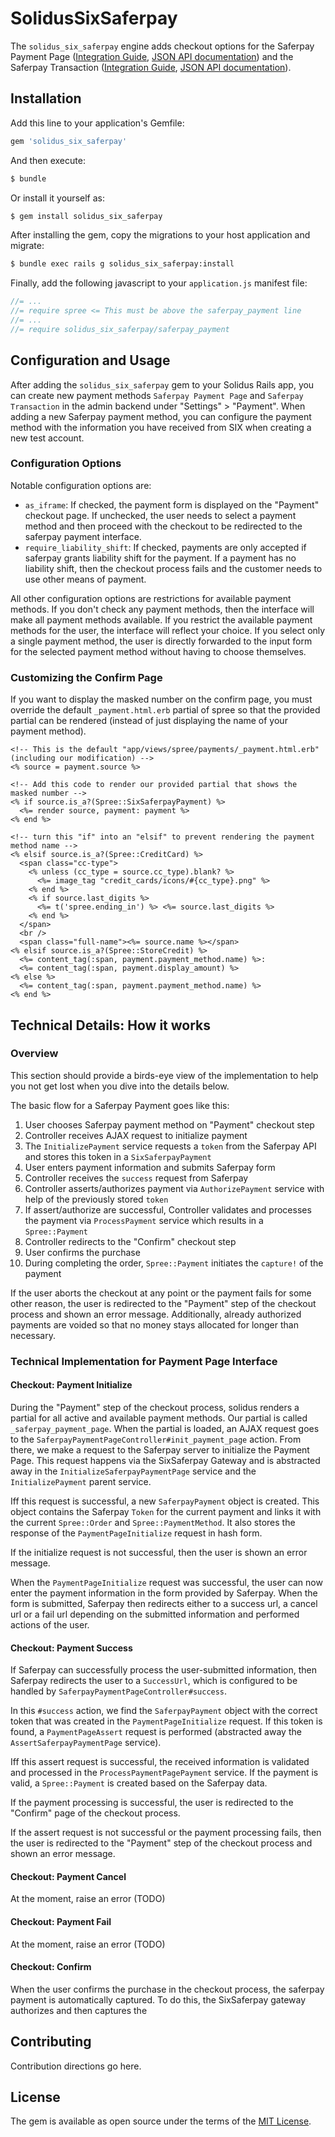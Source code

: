 # SolidusSixSaferpay
The `solidus_six_saferpay` engine adds checkout options for the Saferpay Payment Page ([Integration Guide](https://saferpay.github.io/sndbx/Integration_PP.html), [JSON API documentation](http://saferpay.github.io/jsonapi/#ChapterPaymentPage)) and the Saferpay Transaction ([Integration Guide](https://saferpay.github.io/sndbx/Integration_trx.html), [JSON API documentation](https://saferpay.github.io/sndbx/Integration_trx.html)).


## Installation
Add this line to your application's Gemfile:

```ruby
gem 'solidus_six_saferpay'
```

And then execute:
```bash
$ bundle
```

Or install it yourself as:
```bash
$ gem install solidus_six_saferpay
```

After installing the gem, copy the migrations to your host application and migrate:

```bash
$ bundle exec rails g solidus_six_saferpay:install
```

Finally, add the following javascript to your `application.js` manifest file:

```javascript
//= ...
//= require spree <= This must be above the saferpay_payment line
//= ...
//= require solidus_six_saferpay/saferpay_payment
```

## Configuration and Usage
After adding the `solidus_six_saferpay` gem to your Solidus Rails app, you can create new payment methods `Saferpay Payment Page` and `Saferpay Transaction` in the admin backend under "Settings" > "Payment". When adding a new Saferpay payment method, you can configure the payment method with the information you have received from SIX when creating a new test account.

### Configuration Options

Notable configuration options are:

* `as_iframe`: If checked, the payment form is displayed on the "Payment" checkout page. If unchecked, the user needs to select a payment method and then proceed with the checkout to be redirected to the saferpay payment interface.
* `require_liability_shift`: If checked, payments are only accepted if saferpay grants liability shift for the payment. If a payment has no liability shift, then the checkout process fails and the customer needs to use other means of payment.

All other configuration options are restrictions for available payment methods. If you don't check any payment methods, then the interface will make all payment methods available. If you restrict the available payment methods for the user, the interface will reflect your choice. If you select only a single payment method, the user is directly forwarded to the input form for the selected payment method without having to choose themselves.

### Customizing the Confirm Page
If you want to display the masked number on the confirm page, you must override the default `_payment.html.erb` partial of spree so that the provided partial can be rendered (instead of just displaying the name of your payment method).

```erb
<!-- This is the default "app/views/spree/payments/_payment.html.erb" (including our modification) -->
<% source = payment.source %>

<!-- Add this code to render our provided partial that shows the masked number -->
<% if source.is_a?(Spree::SixSaferpayPayment) %>
  <%= render source, payment: payment %>
<% end %>

<!-- turn this "if" into an "elsif" to prevent rendering the payment method name -->
<% elsif source.is_a?(Spree::CreditCard) %>
  <span class="cc-type">
    <% unless (cc_type = source.cc_type).blank? %>
      <%= image_tag "credit_cards/icons/#{cc_type}.png" %>
    <% end %>
    <% if source.last_digits %>
      <%= t('spree.ending_in') %> <%= source.last_digits %>
    <% end %>
  </span>
  <br />
  <span class="full-name"><%= source.name %></span>
<% elsif source.is_a?(Spree::StoreCredit) %>
  <%= content_tag(:span, payment.payment_method.name) %>:
  <%= content_tag(:span, payment.display_amount) %>
<% else %>
  <%= content_tag(:span, payment.payment_method.name) %>
<% end %>
```

## Technical Details: How it works

### Overview

This section should provide a birds-eye view of the implementation to help you not get lost when you dive into the details below.

The basic flow for a Saferpay Payment goes like this:

1. User chooses Saferpay payment method on "Payment" checkout step
2. Controller receives AJAX request to initialize payment
3. The `InitializePayment` service requests a `token` from the Saferpay API and stores this token in a `SixSaferpayPayment`
4. User enters payment information and submits Saferpay form
5. Controller receives the `success` request from Saferpay
6. Controller asserts/authorizes payment via `AuthorizePayment` service with help of the previously stored `token`
7. If assert/authorize are successful, Controller validates and processes the payment via `ProcessPayment` service which results in a `Spree::Payment`
8. Controller redirects to the "Confirm" checkout step
9. User confirms the purchase
10. During completing the order, `Spree::Payment` initiates the `capture!` of the payment

If the user aborts the checkout at any point or the payment fails for some other reason, the user is redirected to the "Payment" step of the checkout process and shown an error message.
Additionally, already authorized payments are voided so that no money stays allocated for longer than necessary.

### Technical Implementation for Payment Page Interface

#### Checkout: Payment Initialize
During the "Payment" step of the checkout process, solidus renders a partial for all active and available payment methods. Our partial is called `_saferpay_payment_page`.
When the partial is loaded, an AJAX request goes to the `SaferpayPaymentPageController#init_payment_page` action.
From there, we make a request to the Saferpay server to initialize the Payment Page. This request happens via the SixSaferpay Gateway and is abstracted away in the `InitializeSaferpayPaymentPage` service and the `InitializePayment` parent service.

Iff this request is successful, a new `SaferpayPayment` object is created. This object contains the Saferpay `Token` for the current payment and links it with the current `Spree::Order` and `Spree::PaymentMethod`. It also stores the response of the `PaymentPageInitialize` request in hash form.

If the initialize request is not successful, then the user is shown an error message.

When the `PaymentPageInitialize` request was successful, the user can now enter the payment information in the form provided by Saferpay. When the form is submitted, Saferpay then redirects either to a success url, a cancel url or a fail url depending on the submitted information and performed actions of the user.

#### Checkout: Payment Success
If Saferpay can successfully process the user-submitted information, then Saferpay redirects the user to a `SuccessUrl`, which is configured to be handled by `SaferpayPaymentPageController#success`.

In this `#success` action, we find the `SaferpayPayment` object with the correct token that was created in the `PaymentPageInitialize` request. If this token is found, a `PaymentPageAssert` request is performed (abstracted away the `AssertSaferpayPaymentPage` service).

Iff this assert request is successful, the received information is validated and processed in the `ProcessPaymentPagePayment` service. If the payment is valid, a `Spree::Payment` is created based on the Saferpay data.

If the payment processing is successful, the user is redirected to the "Confirm" page of the checkout process.

If the assert request is not successful or the payment processing fails, then the user is redirected to the "Payment" step of the checkout process and shown an error message.

#### Checkout: Payment Cancel
At the moment, raise an error (TODO)

#### Checkout: Payment Fail
At the moment, raise an error (TODO)


#### Checkout: Confirm
When the user confirms the purchase in the checkout process, the saferpay payment is automatically captured. To do this, the SixSaferpay gateway authorizes and then captures the




## Contributing
Contribution directions go here.

## License
The gem is available as open source under the terms of the [MIT License](https://opensource.org/licenses/MIT).
